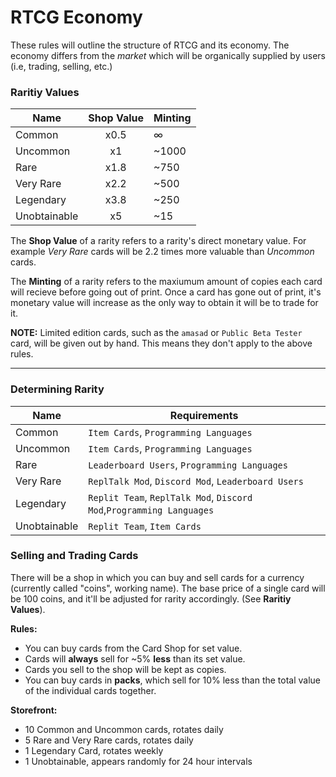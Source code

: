 # RTCG Economy

These rules will outline the structure of RTCG and its economy. The economy differs from the *market* which will be organically supplied by users (i.e, trading, selling, etc.)


### Raritiy Values

|Name|Shop Value|Minting|
|----|:--------:|-------|
|Common|x0.5|∞|
|Uncommon|x1|~1000|
|Rare|x1.8|~750|
|Very Rare|x2.2|~500|
|Legendary|x3.8|~250|
|Unobtainable|x5|~15|

The **Shop Value** of a rarity refers to a rarity's direct monetary value. For example *Very Rare* cards will be 2.2 times more valuable than *Uncommon* cards. 

The **Minting** of a rarity refers to the maxiumum amount of copies each card will recieve before going out of print. Once a card has gone out of print, it's monetary value will increase as the only way to obtain it will be to trade for it.

**NOTE:** Limited edition cards, such as the `amasad` or `Public Beta Tester` card, will be given out by hand. This means they don't apply to the above rules.

---

### Determining Rarity

|Name|Requirements|
|-|-|
|Common|`Item Cards`, `Programming Languages`|
|Uncommon|`Item Cards`, `Programming Languages`|
|Rare|`Leaderboard Users`, `Programming Languages`|
|Very Rare|`ReplTalk Mod`, `Discord Mod`, `Leaderboard Users`|
|Legendary|`Replit Team`, `ReplTalk Mod`, `Discord Mod`,`Programming Languages`|
|Unobtainable|`Replit Team`, `Item Cards`|


### Selling and Trading Cards

There will be a shop in which you can buy and sell cards for a currency (currently called "coins", working name). The base price of a single card will be 100 coins, and it'll be adjusted for rarity accordingly. (See **Raritiy Values**).

**Rules:**
+ You can buy cards from the Card Shop for set value.
+ Cards will **always** sell for ~5% **less** than its set value.
+ Cards you sell to the shop will be kept as copies.
+ You can buy cards in **packs**, which sell for 10% less than the total value of the individual cards together.

**Storefront:**
+ 10 Common and Uncommon cards, rotates daily
+ 5 Rare and Very Rare cards, rotates daily
+ 1 Legendary Card, rotates weekly
+ 1 Unobtainable, appears randomly for 24 hour intervals


